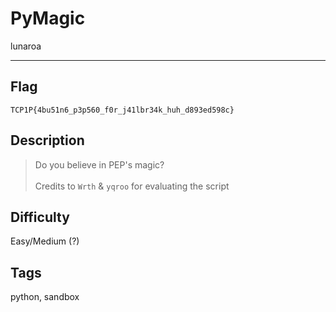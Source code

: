 # PyMagic

lunaroa

---

## Flag

```
TCP1P{4bu51n6_p3p560_f0r_j41lbr34k_huh_d893ed598c}
```

## Description
> Do you believe in PEP's magic?<br><br>Credits to `Wrth` & `yqroo` for evaluating the script

## Difficulty
Easy/Medium (?)

## Tags
python, sandbox
